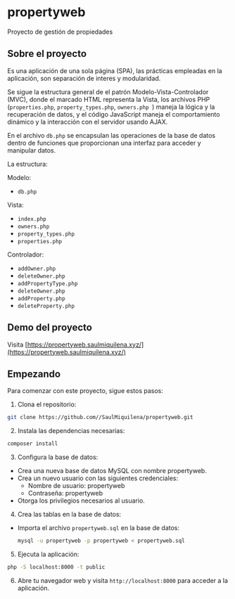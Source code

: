 # propertyweb
Proyecto de gestión de propiedades

## Sobre el proyecto
Es una aplicación de una sola página (SPA), las prácticas empleadas en la aplicación, son separación de interes y modularidad.

Se sigue la estructura general de el patrón Modelo-Vista-Controlador (MVC), donde el marcado HTML representa la Vista, los archivos PHP (`properties.php`, `property_types.php`, `owners.php `) maneja la lógica y la recuperación de datos, y el código JavaScript maneja el comportamiento dinámico y la interacción con el servidor usando AJAX.

En el archivo `db.php` se encapsulan las operaciones de la base de datos dentro de funciones que proporcionan una interfaz para acceder y manipular datos.

La estructura:

Modelo:
  - `db.php`
    
Vista:
  - `index.php`
  - `owners.php`
  - `property_types.php`
  - `properties.php`
    
Controlador:
  - `addOwner.php`
  - `deleteOwner.php`
  - `addPropertyType.php`
  - `deleteOwner.php`
  - `addProperty.php`
  - `deleteProperty.php`

## Demo del proyecto
Visita [https://propertyweb.saulmiquilena.xyz/](https://propertyweb.saulmiquilena.xyz/)

## Empezando
Para comenzar con este proyecto, sigue estos pasos:

1. Clona el repositorio:
  ```bash
  git clone https://github.com//SaulMiquilena/propertyweb.git
  ```

2. Instala las dependencias necesarias:
  ```bash
  composer install
  ```

3. Configura la base de datos:
  - Crea una nueva base de datos MySQL con nombre propertyweb.
  - Crea un nuevo usuario con las siguientes credenciales:
    - Nombre de usuario: propertyweb
    - Contraseña: propertyweb
  - Otorga los privilegios necesarios al usuario.

4. Crea las tablas en la base de datos:
  - Importa el archivo `propertyweb.sql` en la base de datos:
    ```bash
    mysql -u propertyweb -p propertyweb < propertyweb.sql
    ```

5. Ejecuta la aplicación:
  ```bash
  php -S localhost:8000 -t public
  ```

6. Abre tu navegador web y visita `http://localhost:8000` para acceder a la aplicación.

